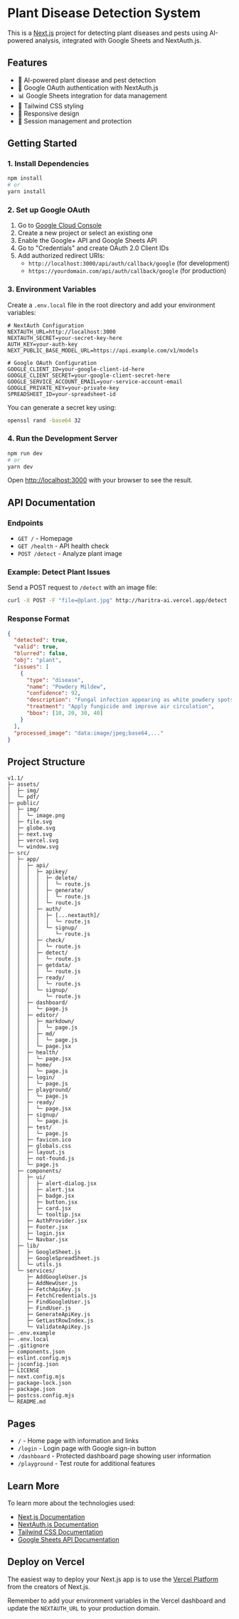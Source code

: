 # Plant Disease Detection System

This is a [Next.js](https://nextjs.org) project for detecting plant diseases and pests using AI-powered analysis, integrated with Google Sheets and NextAuth.js.

## Features

- 🌱 AI-powered plant disease and pest detection
- 🔐 Google OAuth authentication with NextAuth.js
- 📊 Google Sheets integration for data management
- 🎨 Tailwind CSS styling
- 📱 Responsive design
- 🔄 Session management and protection

## Getting Started

### 1. Install Dependencies

```bash
npm install
# or
yarn install
```

### 2. Set up Google OAuth

1. Go to [Google Cloud Console](https://console.cloud.google.com/)
2. Create a new project or select an existing one
3. Enable the Google+ API and Google Sheets API
4. Go to "Credentials" and create OAuth 2.0 Client IDs
5. Add authorized redirect URIs:
   - `http://localhost:3000/api/auth/callback/google` (for development)
   - `https://yourdomain.com/api/auth/callback/google` (for production)

### 3. Environment Variables

Create a `.env.local` file in the root directory and add your environment variables:

```env
# NextAuth Configuration
NEXTAUTH_URL=http://localhost:3000
NEXTAUTH_SECRET=your-secret-key-here
AUTH_KEY=your-auth-key
NEXT_PUBLIC_BASE_MODEL_URL=https://api.example.com/v1/models

# Google OAuth Configuration
GOOGLE_CLIENT_ID=your-google-client-id-here
GOOGLE_CLIENT_SECRET=your-google-client-secret-here
GOOGLE_SERVICE_ACCOUNT_EMAIL=your-service-account-email
GOOGLE_PRIVATE_KEY=your-private-key
SPREADSHEET_ID=your-spreadsheet-id
```

You can generate a secret key using:
```bash
openssl rand -base64 32
```

### 4. Run the Development Server

```bash
npm run dev
# or
yarn dev
```

Open [http://localhost:3000](http://localhost:3000) with your browser to see the result.

## API Documentation

### Endpoints

- `GET /` - Homepage
- `GET /health` - API health check
- `POST /detect` - Analyze plant image

### Example: Detect Plant Issues

Send a POST request to `/detect` with an image file:

```bash
curl -X POST -F "file=@plant.jpg" http://haritra-ai.vercel.app/detect
```

### Response Format

```json
{
  "detected": true,
  "valid": true,
  "blurred": false,
  "obj": "plant",
  "issues": [
    {
      "type": "disease",
      "name": "Powdery Mildew",
      "confidence": 92,
      "description": "Fungal infection appearing as white powdery spots",
      "treatment": "Apply fungicide and improve air circulation",
      "bbox": [10, 20, 30, 40]
    }
  ],
  "processed_image": "data:image/jpeg;base64,..."
}
```

## Project Structure

```
v1.1/
├─ assets/
│  ├─ img/
│  └─ pdf/
├─ public/
│  ├─ img/
│  │  └─ image.png
│  ├─ file.svg
│  ├─ globe.svg
│  ├─ next.svg
│  ├─ vercel.svg
│  └─ window.svg
├─ src/
│  ├─ app/
│  │  ├─ api/
│  │  │  ├─ apikey/
│  │  │  │  ├─ delete/
│  │  │  │  │  └─ route.js
│  │  │  │  ├─ generate/
│  │  │  │  │  └─ route.js
│  │  │  │  └─ route.js
│  │  │  ├─ auth/
│  │  │  │  ├─ [...nextauth]/
│  │  │  │  │  └─ route.js
│  │  │  │  └─ signup/
│  │  │  │     └─ route.js
│  │  │  ├─ check/
│  │  │  │  └─ route.js
│  │  │  ├─ detect/
│  │  │  │  └─ route.js
│  │  │  ├─ getdata/
│  │  │  │  └─ route.js
│  │  │  ├─ ready/
│  │  │  │  └─ route.js
│  │  │  └─ signup/
│  │  │     └─ route.js
│  │  ├─ dashboard/
│  │  │  └─ page.js
│  │  ├─ editor/
│  │  │  ├─ markdown/
│  │  │  │  └─ page.js
│  │  │  ├─ md/
│  │  │  │  └─ page.js
│  │  │  └─ page.jsx
│  │  ├─ health/
│  │  │  └─ page.jsx
│  │  ├─ home/
│  │  │  └─ page.js
│  │  ├─ login/
│  │  │  └─ page.js
│  │  ├─ playground/
│  │  │  └─ page.js
│  │  ├─ ready/
│  │  │  └─ page.jsx
│  │  ├─ signup/
│  │  │  └─ page.js
│  │  ├─ test/
│  │  │  └─ page.js
│  │  ├─ favicon.ico
│  │  ├─ globals.css
│  │  ├─ layout.js
│  │  ├─ not-found.js
│  │  └─ page.js
│  ├─ components/
│  │  ├─ ui/
│  │  │  ├─ alert-dialog.jsx
│  │  │  ├─ alert.jsx
│  │  │  ├─ badge.jsx
│  │  │  ├─ button.jsx
│  │  │  ├─ card.jsx
│  │  │  └─ tooltip.jsx
│  │  ├─ AuthProvider.jsx
│  │  ├─ Footer.jsx
│  │  ├─ login.jsx
│  │  └─ Navbar.jsx
│  ├─ lib/
│  │  ├─ GoogleSheet.js
│  │  ├─ GoogleSpreadSheet.js
│  │  └─ utils.js
│  └─ services/
│     ├─ AddGoogleUser.js
│     ├─ AddNewUser.js
│     ├─ FetchApiKey.js
│     ├─ FetchCredentials.js
│     ├─ FindGoogleUser.js
│     ├─ FindUser.js
│     ├─ GenerateApiKey.js
│     ├─ GetLastRowIndex.js
│     └─ ValidateApiKey.js
├─ .env.example
├─ .env.local
├─ .gitignore
├─ components.json
├─ eslint.config.mjs
├─ jsconfig.json
├─ LICENSE
├─ next.config.mjs
├─ package-lock.json
├─ package.json
├─ postcss.config.mjs
└─ README.md
```

## Pages

- `/` - Home page with information and links
- `/login` - Login page with Google sign-in button
- `/dashboard` - Protected dashboard page showing user information
- `/playground` - Test route for additional features

## Learn More

To learn more about the technologies used:

- [Next.js Documentation](https://nextjs.org/docs)
- [NextAuth.js Documentation](https://next-auth.js.org/)
- [Tailwind CSS Documentation](https://tailwindcss.com/docs)
- [Google Sheets API Documentation](https://developers.google.com/sheets/api)

## Deploy on Vercel

The easiest way to deploy your Next.js app is to use the [Vercel Platform](https://vercel.com/new?utm_medium=default-template&filter=next.js&utm_source=create-next-app&utm_campaign=create-next-app-readme) from the creators of Next.js.

Remember to add your environment variables in the Vercel dashboard and update the `NEXTAUTH_URL` to your production domain.
